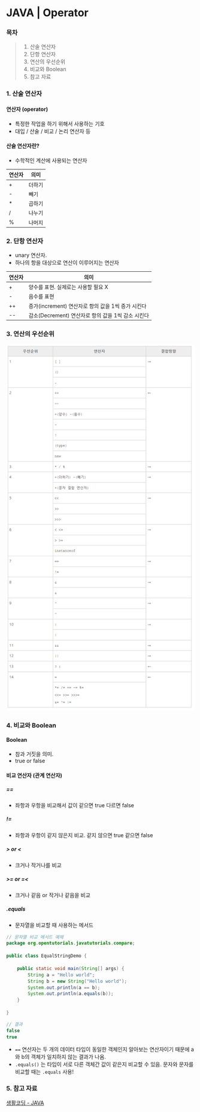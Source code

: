 # JAVA | Operator

### 목차

> 1. 산술 연산자
> 2. 단항 연산자
> 3. 연산의 우선순위
> 4. 비교와 Boolean
> 5. 참고 자료



### 1. 산술 연산자

#### 연산자 (operator)

- 특정한 작업을 하기 위해서 사용하는 기호
- 대입 / 산술 / 비교 / 논리 연산자 등



#### 산술 연산자란?

- 수학적인 계산에 사용되는 연산자

| 연산자 | 의미   |
| ------ | ------ |
| +      | 더하기 |
| -      | 빼기   |
| *      | 곱하기 |
| /      | 나누기 |
| %      | 나머지 |



### 2. 단항 연산자

- unary 연산자.
- 하나의 항을 대상으로 연산이 이루어지는 연산자

| 연산자 | 의미                                               |
| ------ | -------------------------------------------------- |
| +      | 양수를 표현. 실제로는 사용할 필요 X                |
| -      | 음수를 표현                                        |
| ++     | 증가(increment) 연산자로 항의 값을 1씩 증가 시킨다 |
| --     | 감소(Decrement) 연산자로 항의 값을 1씩 감소 시킨다 |



### 3. 연산의 우선순위

![image-20211229160339080](java_operator.assets/image-20211229160339080.png)



### 4. 비교와 Boolean

#### Boolean

- 참과 거짓을 의미.
- true or false



#### 비교 연산자 (관계 연산자)

##### ==

- 좌항과 우항을 비교해서 값이 같으면 true 다르면 false

##### !=

- 좌항과 우항이 같지 않은지 비교. 같지 않으면 true 같으면 false

##### > or <

- 크거나 작거나를 비교

##### >= or =<

- 크거나 같음 or 작거나 같음을 비교



##### .equals

- 문자열을 비교할 때 사용하는 메서드

```java
// 문자열 비교 메서드 예제
package org.opentutorials.javatutorials.compare;
 
public class EqualStringDemo {
 
    public static void main(String[] args) {
        String a = "Hello world";
        String b = new String("Hello world");
        System.out.println(a == b);
        System.out.println(a.equals(b));
    }
 
}
```

```java
// 결과
false
true
```

- `==` 연산자는 두 개의 데이터 타입이 동일한 객체인지 알아보는 연산자이기 때문에 a와 b의 객체가 일치하지 않는 결과가 나옴.
- `.equals()` 는 타입이 서로 다른 객체간 값이 같은지 비교할 수 있음. 문자와 문자를 비교할 때는 `.equals` 사용!



### 5. 참고 자료

[생활코딩 - JAVA](https://opentutorials.org/course/1223/5331)

